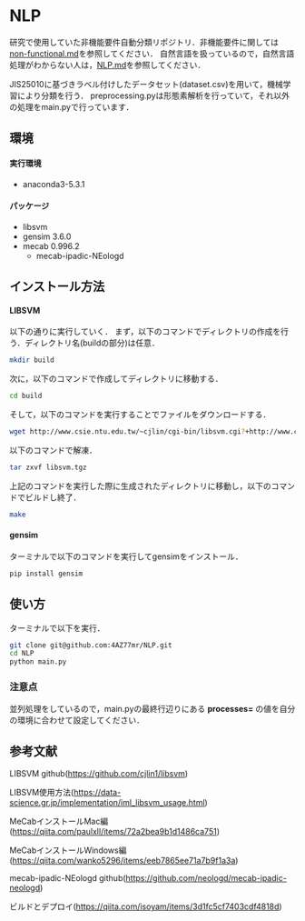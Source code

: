 # NLP
研究で使用していた非機能要件自動分類リポジトリ．非機能要件に関しては[non-functional.md](non-functional.md)を参照してください．
自然言語を扱っているので，自然言語処理がわからない人は，[NLP.md](NLP.md)を参照してください．

JIS25010に基づきラベル付けしたデータセット(dataset.csv)を用いて，機械学習により分類を行う．
preprocessing.pyは形態素解析を行っていて，それ以外の処理をmain.pyで行っています．

## 環境
#### 実行環境
* anaconda3-5.3.1
#### パッケージ
* libsvm
* gensim 3.6.0
* mecab 0.996.2
    * mecab-ipadic-NEologd

## インストール方法
#### LIBSVM
以下の通りに実行していく．
まず，以下のコマンドでディレクトリの作成を行う．ディレクトリ名(buildの部分)は任意．
```bash
mkdir build
```
次に，以下のコマンドで作成してディレクトリに移動する．
```bash
cd build
```
そして，以下のコマンドを実行することでファイルをダウンロードする．
```bash
wget http://www.csie.ntu.edu.tw/~cjlin/cgi-bin/libsvm.cgi?+http://www.csie.ntu.edu.tw/~cjlin/libsvm+tar.gz -O libsvm.tgz
```
以下のコマンドで解凍．
```bash
tar zxvf libsvm.tgz
```
上記のコマンドを実行した際に生成されたディレクトリに移動し，以下のコマンドでビルドし終了．
```bash
make
```

#### gensim
ターミナルで以下のコマンドを実行してgensimをインストール．
```bash
pip install gensim
```

## 使い方
ターミナルで以下を実行．
```bash
git clone git@github.com:4AZ77mr/NLP.git
cd NLP
python main.py
```
### 注意点
並列処理をしているので，main.pyの最終行辺りにある **processes=** の値を自分の環境に合わせて設定してください．

## 参考文献
LIBSVM github(https://github.com/cjlin1/libsvm)

LIBSVM使用方法(https://data-science.gr.jp/implementation/iml_libsvm_usage.html)

MeCabインストールMac編(https://qiita.com/paulxll/items/72a2bea9b1d1486ca751)

MeCabインストールWindows編(https://qiita.com/wanko5296/items/eeb7865ee71a7b9f1a3a)

mecab-ipadic-NEologd github(https://github.com/neologd/mecab-ipadic-neologd)

ビルドとデプロイ(https://qiita.com/isoyam/items/3d1fc5cf7403cdf4818d)

